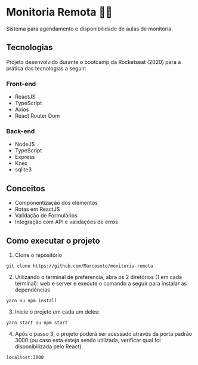 <h1>Monitoria Remota 👨‍🎓</h1>

<p>Sistema para agendamento e disponibilidade de aulas de monitoria.</p> 


<h2>Tecnologias</h2>
<p>Projeto desenvolvido durante o bootcamp da Rocketseat (2020) para a prática das tecnologias a seguir:</p>
<h3>Front-end</h3>
<ul>
  <li>ReactJS</li>
  <li>TypeScript</li>
  <li>Axios</li>
  <li>React Router Dom</li>
</ul>  

<h3>Back-end</h3>
<ul>
  <li>NodeJS</li>
  <li>TypeScript</li>
  <li>Express</li>
  <li>Knex</li>
  <li>sqlite3</li>
</ul>  

<h2>Conceitos</h2>
<ul>
  <li>Componentização dos elementos</li>
  <li>Rotas em ReactJS</li>
  <li>Validação de Formulários</li>
  <li>Integração com API e validações de erros</li>
</ul>  

<h2>Como executar o projeto</h2>

1. Clone o repositório 
```
git clone https://github.com/Marcosnto/monitoria-remota
```

2. Utilizando o terminal de preferencia, abra os 2 diretórios (1 em cada terminal): web e server e execute o comando a seguir para instalar as dependências
```
yarn ou npm install
```

3. Inicie o projeto em cada um deles: 
```
yarn start ou npm start
```

4. Após o passo 3, o projeto poderá ser acessado através da porta padrão 3000 (ou caso esta esteja sendo utilizada, verificar qual foi disponibilizada pelo React).
```
localhost:3000
```


